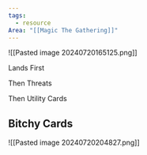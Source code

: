 ```yaml
---
tags:
  - resource
Area: "[[Magic The Gathering]]"
---
```


![[Pasted image 20240720165125.png]]

Lands First

Then Threats

Then Utility Cards

## Bitchy Cards

![[Pasted image 20240720204827.png]]